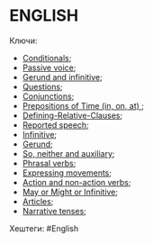 
# ENGLISH #

Ключи: 
* [Conditionals](Conditionals.md);
* [Passive voice](Passive-voice);
* [Gerund and infinitive](Gerund-infinitive.md);
* [Questions](Question);
* [Conjunctions](Conjunctions);
* [Prepositions of Time (in, on, at) ](Prepositions-of-time);
* [Defining-Relative-Clauses](Defining-Relative-Clauses);
* [Reported speech](Reported-speech);
* [Infinitive](Infinitive);
* [Gerund](Gerund);
* [So, neither and auxiliary](So-neither-auxiliary);
* [Phrasal verbs](Phrasal-verbs);
* [Expressing movements](Expressing-movements);
* [Action and non-action verbs](Action-non-action);
* [May or Might or Infinitive](May-might-infinitive);
* [Articles](Articles);
* [Narrative tenses](Narrative-tenses);

Хештеги: #English